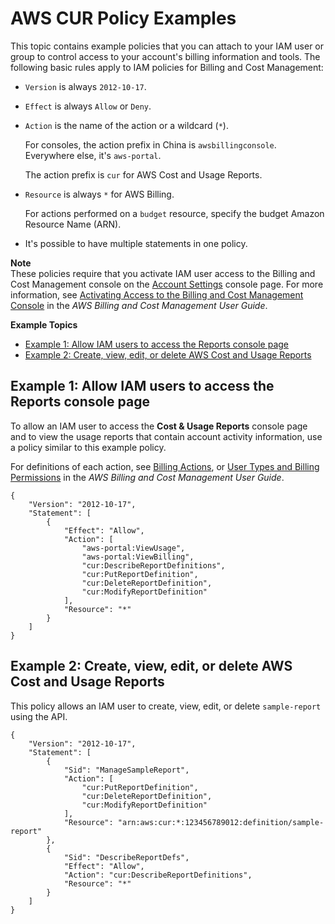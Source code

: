 # AWS CUR Policy Examples<a name="billing-example-policies"></a>

This topic contains example policies that you can attach to your IAM user or group to control access to your account's billing information and tools\. The following basic rules apply to IAM policies for Billing and Cost Management:
+ `Version` is always `2012-10-17`\.
+ `Effect` is always `Allow` or `Deny`\.
+ `Action` is the name of the action or a wildcard \(`*`\)\. 

  For consoles, the action prefix in China is `awsbillingconsole`\. Everywhere else, it's `aws-portal`\.

  The action prefix is `cur` for AWS Cost and Usage Reports\.
+ `Resource` is always `*` for AWS Billing\.

  For actions performed on a `budget` resource, specify the budget Amazon Resource Name \(ARN\)\.
+ It's possible to have multiple statements in one policy\.

**Note**  
These policies require that you activate IAM user access to the Billing and Cost Management console on the [Account Settings](https://portal.aws.amazon.com/billing/home#/account) console page\. For more information, see [Activating Access to the Billing and Cost Management Console](https://docs.aws.amazon.com/awsaccountbilling/latest/aboutv2/control-access-billing.html#ControllingAccessWebsite-Activate) in the *AWS Billing and Cost Management User Guide*\.

**Example Topics**
+ [Example 1: Allow IAM users to access the Reports console page](#example-billing-view-reports)
+ [Example 2: Create, view, edit, or delete AWS Cost and Usage Reports](#example-policy-report-definition)

## Example 1: Allow IAM users to access the Reports console page<a name="example-billing-view-reports"></a>

To allow an IAM user to access the **Cost & Usage Reports** console page and to view the usage reports that contain account activity information, use a policy similar to this example policy\.

For definitions of each action, see [Billing Actions](billing-permissions-ref.md#user-permissions), or [User Types and Billing Permissions](https://docs.aws.amazon.com/awsaccountbilling/latest/aboutv2/billing-permissions-ref.html#user-types) in the *AWS Billing and Cost Management User Guide*\.

```
{
    "Version": "2012-10-17",
    "Statement": [
        {
            "Effect": "Allow",
            "Action": [
                "aws-portal:ViewUsage",
                "aws-portal:ViewBilling",
                "cur:DescribeReportDefinitions",
                "cur:PutReportDefinition",
                "cur:DeleteReportDefinition",
                "cur:ModifyReportDefinition"
            ],
            "Resource": "*"
        }
    ]
}
```

## Example 2: Create, view, edit, or delete AWS Cost and Usage Reports<a name="example-policy-report-definition"></a>

This policy allows an IAM user to create, view, edit, or delete `sample-report` using the API\.

```
{
    "Version": "2012-10-17",
    "Statement": [
        {
            "Sid": "ManageSampleReport",
            "Action": [
                "cur:PutReportDefinition", 
                "cur:DeleteReportDefinition",
                "cur:ModifyReportDefinition"
            ],
            "Resource": "arn:aws:cur:*:123456789012:definition/sample-report"
        },
        {
            "Sid": "DescribeReportDefs",
            "Effect": "Allow",
            "Action": "cur:DescribeReportDefinitions",
            "Resource": "*"
        }
    ]
}
```